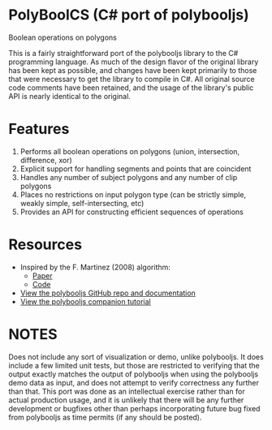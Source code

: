 # PolyBoolCS (C# port of polybooljs)

Boolean operations on polygons

This is a fairly straightforward port of the polybooljs library to the C# programming language. As much of the design 
flavor of the original library has been kept as possible, and changes have been kept primarily to those that were 
necessary to get the library to compile in C#. All original source code comments have been retained, and the usage of
the library's public API is nearly identical to the original.

# Features

1. Performs all boolean operations on polygons (union, intersection, difference, xor)
2. Explicit support for handling segments and points that are coincident
3. Handles any number of subject polygons and any number of clip polygons
4. Places no restrictions on input polygon type (can be strictly simple, weakly simple, self-intersecting, etc)
5. Provides an API for constructing efficient sequences of operations

# Resources

* Inspired by the F. Martinez (2008) algorithm:
    * [Paper](http://www.cs.ucr.edu/~vbz/cs230papers/martinez_boolean.pdf)
    * [Code](https://github.com/akavel/martinez-src)
* [View the polybooljs GitHub repo and documentation](https://github.com/voidqk/polybooljs)
* [View the polybooljs companion tutorial](http://syntheti.cc/article/polygon-clipping-pt2/)

# NOTES

Does not include any sort of visualization or demo, unlike polybooljs. It does include a few limited
unit tests, but those are restricted to verifying that the output exactly matches the output of 
polybooljs when using the polybooljs demo data as input, and does not attempt to verify correctness 
any further than that. This port was done as an intellectual exercise rather than for actual production
usage, and it is unlikely that there will be any further development or bugfixes other than perhaps 
incorporating future bug fixed from polybooljs as time permits (if any should be posted).
